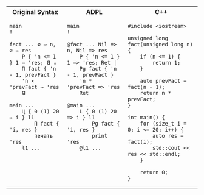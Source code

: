 <table>
<tr>
<th>Original Syntax</th>
<th>ADPL</th>
<th>C++</th>
</tr>

<tr>
<td style="vertical-align: top;">

```
main
!

fact ... ∅ ⇒ n, ∅ ⇒ res
    P { 'n <= 1 } 1 ⇒ 'res; ꓭ ↓
    П fact { 'n - 1, prevFact }
    'n × 'prevFact ⇒ 'res
    ꓭ

main ...
    Ц { 0 (1) 20 ⇒ i } l1
        П fact { 'i, res }
        печать 'res
    l1 ...
```

</td>

<td style="vertical-align: top;">

```
main
!

@fact ... Nil => n, Nil => res
    P { 'n <= 1 } 1 => 'res; Ret |
    Pg fact { 'n - 1, prevFact }
    'n * 'prevFact => 'res
    Ret

@main ...
    L { 0 (1) 20 => i } l1
        Pg fact { 'i, res }
        print 'res
    @l1 ...
```

</td>

<td style="vertical-align: top;">

```
#include <iostream>

unsigned long fact(unsigned long n) {
    if (n <= 1) {
        return 1;
    }
    
    auto prevFact = fact(n - 1);
    return n * prevFact;
}

int main() {
    for (size_t i = 0; i <= 20; i++) {
        auto res = fact(i);
        std::cout << res << std::endl;
    }

    return 0;
}
```

</td>

</tr>
</table>
